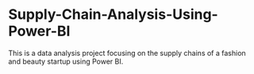 # Supply-Chain-Analysis-Using-Power-BI
This is a data analysis project focusing on the supply chains of a fashion and beauty startup using Power BI.
